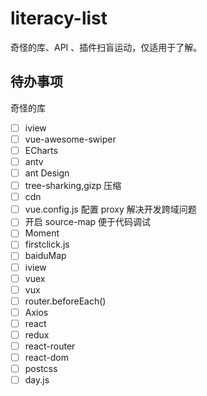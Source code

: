 # literacy-list
奇怪的库、API 、插件扫盲运动，仅适用于了解。


## 待办事项
奇怪的库


- [ ] iview
- [ ] vue-awesome-swiper
- [ ] ECharts 
- [ ] antv
- [ ] ant Design 
- [ ] tree-sharking,gizp 压缩 
- [ ] cdn
- [ ] vue.config.js 配置 proxy 解决开发跨域问题
- [ ] 开启 source-map 便于代码调试
- [ ] Moment 
- [ ] firstclick.js
- [ ] baiduMap
- [ ] iview
- [ ] vuex 
- [ ] vux
- [ ] router.beforeEach() 
- [ ] Axios
- [ ] react
- [ ] redux
- [ ] react-router
- [ ] react-dom
- [ ] postcss
- [ ] day.js 
